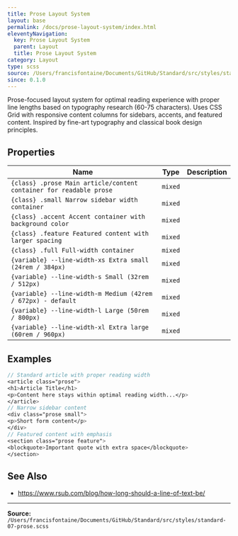 ```yaml
---
title: Prose Layout System
layout: base
permalink: /docs/prose-layout-system/index.html
eleventyNavigation:
  key: Prose Layout System
  parent: Layout
  title: Prose Layout System
category: Layout
type: scss
source: /Users/francisfontaine/Documents/GitHub/Standard/src/styles/standard-07-prose.scss
since: 0.1.0
---
```


Prose-focused layout system for optimal reading experience with proper
line lengths based on typography research (60-75 characters). Uses CSS Grid with
responsive content columns for sidebars, accents, and featured content.
Inspired by fine-art typography and classical book design principles.

## Properties

| Name | Type | Description |
|------|------|-------------|
| `{class} .prose Main article/content container for readable prose` | `mixed` |  |
| `{class} .small Narrow sidebar width container` | `mixed` |  |
| `{class} .accent Accent container with background color` | `mixed` |  |
| `{class} .feature Featured content with larger spacing` | `mixed` |  |
| `{class} .full Full-width container` | `mixed` |  |
| `{variable} --line-width-xs Extra small (24rem / 384px)` | `mixed` |  |
| `{variable} --line-width-s Small (32rem / 512px)` | `mixed` |  |
| `{variable} --line-width-m Medium (42rem / 672px) - default` | `mixed` |  |
| `{variable} --line-width-l Large (50rem / 800px)` | `mixed` |  |
| `{variable} --line-width-xl Extra large (60rem / 960px)` | `mixed` |  |

## Examples

```scss
// Standard article with proper reading width
<article class="prose">
<h1>Article Title</h1>
<p>Content here stays within optimal reading width...</p>
</article>
// Narrow sidebar content
<div class="prose small">
<p>Short form content</p>
</div>
// Featured content with emphasis
<section class="prose feature">
<blockquote>Important quote with extra space</blockquote>
</section>
```

## See Also

- https://www.rsub.com/blog/how-long-should-a-line-of-text-be/


---

**Source:** `/Users/francisfontaine/Documents/GitHub/Standard/src/styles/standard-07-prose.scss`
